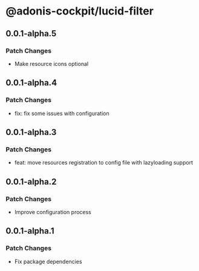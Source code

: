 # @adonis-cockpit/lucid-filter

## 0.0.1-alpha.5

### Patch Changes

- Make resource icons optional

## 0.0.1-alpha.4

### Patch Changes

- fix: fix some issues with configuration

## 0.0.1-alpha.3

### Patch Changes

- feat: move resources registration to config file with lazyloading support

## 0.0.1-alpha.2

### Patch Changes

- Improve configuration process

## 0.0.1-alpha.1

### Patch Changes

- Fix package dependencies
